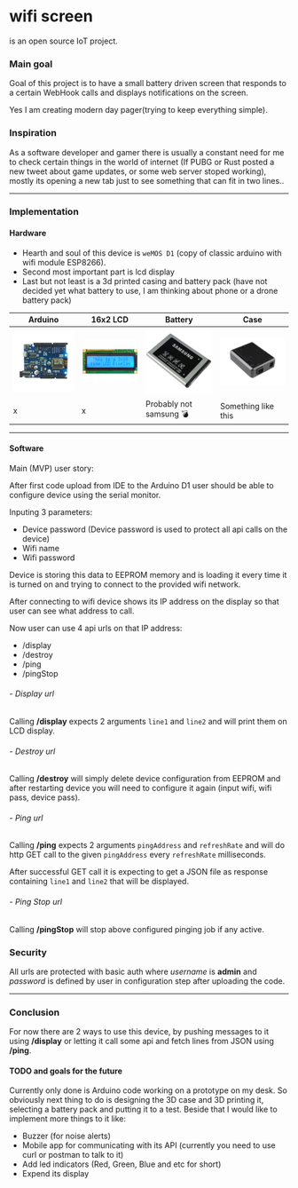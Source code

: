 
# wifi screen

is an open source IoT project.

### Main goal
Goal of this project is to have a small battery driven screen that responds to a certain WebHook calls and displays notifications on the screen.

Yes I am creating modern day pager(trying to keep everything simple).

### Inspiration
As a software developer and gamer there is usually a constant need for me to check certain things in the world of internet (If PUBG or Rust posted a new tweet about game updates, or some web server stoped working), mostly its opening a new tab just to see something that can fit in two lines..
___
### Implementation

#### Hardware
* Hearth and soul of this device is `weMOS D1` (copy of classic arduino with wifi module ESP8266).
* Second most important part is lcd display
* Last but not least is a 3d printed casing and battery pack (have not decided yet what battery to use, I am thinking about phone or a drone battery pack)

Arduino | 16x2 LCD | Battery|Case
------------|------------|------------|------------|
<img src="readme/arduino.png" alt="lcd" width="150"> |<img src="readme/lcd16x2.png" alt="lcd" width="150">|<img src="readme/battery.png" alt="lcd" width="150">| <img src="readme/case.png" alt="lcd" width="150">
x|x|Probably not samsung :bomb:|Something like this
___
#### Software

Main (MVP) user story:

After first code upload from IDE to the Arduino D1 user should be able to configure device using the serial monitor.

Inputing 3 parameters:
* Device password (Device password is used to protect all api calls on the device)
* Wifi name
* Wifi password

Device is storing this data to EEPROM memory and is loading it every time it is turned on and trying to connect to the provided wifi network.

After connecting to wifi device shows its IP address on the display so that user can see what address to call.

Now user can use 4 api urls on that IP address:

* /display
* /destroy
* /ping
* /pingStop

###### - Display url
Calling **/display** expects 2 arguments   `line1` and `line2` and will print them on LCD display.

###### - Destroy url
Calling **/destroy** will simply delete device configuration from EEPROM and after restarting device you will need to configure it again (input wifi, wifi pass, device pass).

###### - Ping url
Calling **/ping** expects 2 arguments `pingAddress` and `refreshRate` and will do http GET call to the given `pingAddress` every `refreshRate` milliseconds.

After successful GET call it is expecting to get a JSON file as response containing `line1` and `line2` that will be displayed.

###### - Ping Stop url
Calling **/pingStop** will stop above configured pinging job if any active.

### Security

All urls are protected with basic auth where *username* is **admin** and *password* is defined by user in configuration step after uploading the code.
___
### Conclusion

For now there are 2 ways to use this device, by pushing messages to it using **/display** or letting it call some api and fetch lines from JSON using **/ping**.

#### TODO and goals for the future

Currently only done is Arduino code working on a prototype on my desk.
So obviously next thing to do is designing the 3D case and 3D printing it, selecting a battery pack and putting it to a test.
Beside that I would like to implement more things to it like:
* Buzzer (for noise alerts)
* Mobile app for communicating with its API (currently you need to use curl or postman to talk to it)
* Add led indicators (Red, Green, Blue and etc for short)
* Expend its display
